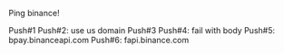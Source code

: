 Ping binance!

Push#1
Push#2: use us domain
Push#3
Push#4: fail with body
Push#5: bpay.binanceapi.com
Push#6: fapi.binance.com
